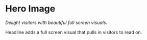 # Hero Image

_Delight visitors with beautiful full screen visuals._

Headline adds a full screen visual that pulls in visitors to read on.
